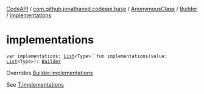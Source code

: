 [CodeAPI](../../../index.md) / [com.github.jonathanxd.codeapi.base](../../index.md) / [AnonymousClass](../index.md) / [Builder](index.md) / [implementations](.)

# implementations

`var implementations: `[`List`](https://kotlinlang.org/api/latest/jvm/stdlib/kotlin.collections/-list/index.html)`<Type>``fun implementations(value: `[`List`](https://kotlinlang.org/api/latest/jvm/stdlib/kotlin.collections/-list/index.html)`<Type>): `[`Builder`](index.md)

Overrides [Builder.implementations](../../-implementation-holder/-builder/implementations.md)

See [T.implementations](#)

